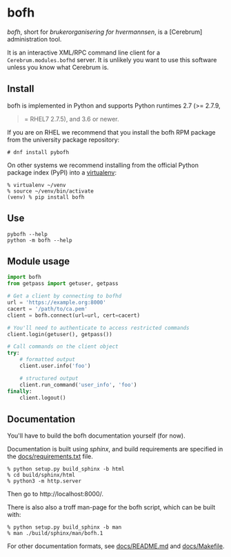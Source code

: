 bofh
====

*bofh*, short for *brukerorganisering for hvermannsen*, is a [Cerebrum]
administration tool.

It is an interactive XML/RPC command line client for a
`Cerebrum.modules.bofhd` server.  It is unlikely you want to use this
software unless you know what Cerebrum is.


Install
-------

bofh is implemented in Python and supports Python runtimes 2.7 (>= 2.7.9,
>= RHEL7 2.7.5), and 3.6 or newer.

If you are on RHEL we recommend that you install the bofh RPM package
from the university package repository:

	# dnf install pybofh

On other systems we recommend installing from the official Python package
index (PyPI) into a [virtualenv]:

	% virtualenv ~/venv
	% source ~/venv/bin/activate
	(venv) % pip install bofh


Use
---

	pybofh --help
	python -m bofh --help


Module usage
------------

```python
import bofh
from getpass import getuser, getpass

# Get a client by connecting to bofhd
url = 'https://example.org:8000'
cacert = '/path/to/ca.pem'
client = bofh.connect(url=url, cert=cacert)

# You'll need to authenticate to access restricted commands
client.login(getuser(), getpass())

# Call commands on the client object
try:
    # formatted output
    client.user.info('foo')

    # structured output
    client.run_command('user_info', 'foo')
finally:
    client.logout()
```


Documentation
-------------

You'll have to build the bofh documentation yourself (for now).

Documentation is built using *sphinx*, and build requirements are
specified in the [docs/requirements.txt] file.

	% python setup.py build_sphinx -b html
	% cd build/sphinx/html
	% python3 -m http.server

Then go to http://localhost:8000/.

There is also also a troff man-page for the bofh script, which can be
built with:

	% python setup.py build_sphinx -b man
	% man ./build/sphinx/man/bofh.1

For other documentation formats, see [docs/README.md] and [docs/Makefile].


[docs/Makefile]: docs/Makefile
[docs/README.md]: docs/README.md
[docs/requirements.txt]: docs/requirements.txt
[virtualenv]: https://virtualenv.pypa.io/
